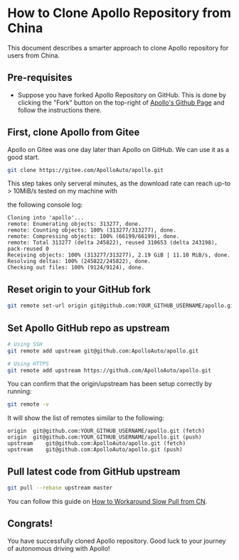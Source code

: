 # How to Clone Apollo Repository from China

This document describes a smarter approach to clone Apollo repository for users
from China.

## Pre-requisites

- Suppose you have forked Apollo Repository on GitHub. This is done by clicking
  the "Fork" button on the top-right of
  [Apollo's Github Page](https://github.com/ApolloAuto/apollo.git) and follow
  the instructions there.

## First, clone Apollo from Gitee

Apollo on Gitee was one day later than Apollo on GitHub. We can use it
as a good start.

```bash
git clone https://gitee.com/ApolloAuto/apollo.git
```

This step takes only serveral minutes, as the download rate can reach up-to >
10MiB/s tested on my machine with

the following console log:

```text
Cloning into 'apollo'...
remote: Enumerating objects: 313277, done.
remote: Counting objects: 100% (313277/313277), done.
remote: Compressing objects: 100% (66199/66199), done.
remote: Total 313277 (delta 245822), reused 310653 (delta 243198), pack-reused 0
Receiving objects: 100% (313277/313277), 2.19 GiB | 11.10 MiB/s, done.
Resolving deltas: 100% (245822/245822), done.
Checking out files: 100% (9124/9124), done.
```

## Reset origin to your GitHub fork

```bash
git remote set-url origin git@github.com:YOUR_GITHUB_USERNAME/apollo.git
```

## Set Apollo GitHub repo as upstream

```bash
# Using SSH
git remote add upstream git@github.com:ApolloAuto/apollo.git

# Using HTTPS
git remote add upstream https://github.com/ApolloAuto/apollo.git
```

You can confirm that the origin/upstream has been setup correctly by running:

```bash
git remote -v
```

It will show the list of remotes similar to the following:

```text
origin	git@github.com:YOUR_GITHUB_USERNAME/apollo.git (fetch)
origin	git@github.com:YOUR_GITHUB_USERNAME/apollo.git (push)
upstream	git@github.com:ApolloAuto/apollo.git (fetch)
upstream	git@github.com:ApolloAuto/apollo.git (push)
```

## Pull latest code from GitHub upstream

```bash
git pull --rebase upstream master
```

You can follow this guide on
[How to Workaround Slow Pull from CN](./how_to_solve_slow_pull_from_cn.md).

## Congrats!

You have successfully cloned Apollo repository. Good luck to your journey of
autonomous driving with Apollo!
